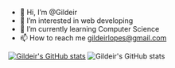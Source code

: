- 👋 Hi, I’m @Gildeir
- 👀 I’m interested in web developing
- 🌱 I’m currently learning Computer Science
- 📫 How to reach me gildeirlopes@gmail.com



<!---
Gildeir/Gildeir is a ✨ special ✨ repository because its `README.md` (this file) appears on your GitHub profile.
You can click the Preview link to take a look at your changes.
--->
[![Gildeir's GitHub stats](https://github-readme-stats.vercel.app/api?username=gildeir)](https://github.com/gildeir/github-readme-stats)
![Gildeir's GitHub stats](https://github-readme-stats.vercel.app/api?username=gildeir&show_icons=true)

